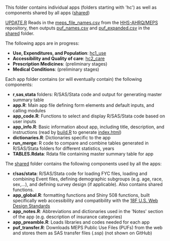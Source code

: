 This folder contains individual apps (folders starting with 'hc') as well as components shared by all apps ([shared](shared))

[UPDATE.R](UPDATE.R) Reads in the [meps_file_names.csv](https://github.com/HHS-AHRQ/MEPS/blob/master/Quick_Reference_Guides/meps_file_names.csv) from the [HHS-AHRQ/MEPS](https://github.com/HHS-AHRQ/MEPS) repository, then outputs [puf_names.csv](shared/puf_names.csv) and [puf_expanded.csv](shared/puf_expanded.csv) in the [shared](shared) folder.

The following apps are in progress:
* **Use, Expenditures, and Population**: [hc1_use](hc1_use)
* **Accessibility and Quality of care**: [hc2_care](hc2_care) 
* **Prescription Medicines**: (preliminary stages)
* **Medical Conditions**: (preliminary stages)

Each app folder contains (or will eventually contain) the following components:
* **r**,**sas**,**stata** folders: R/SAS/Stata code and output for generating master summary table
* **app.R**: Main app file defining form elements and default inputs, and calling modules
* **app_code.R**: Functions to select and display R/SAS/Stata code based on user inputs
* **app_info.R**: Basic information about app, including title, description, and instructions (read by [build.R](../build.R) to generate [index.html](../index.html))
* **dictionaries.R**: Dictionaries specific to the app
* **run_merge**: R code to compare and combine tables generated in R/SAS/Stata folders for different statistics, years
* **TABLES.Rdata**: Rdata file containing master summary table for app

The [shared](shared) folder contains the following components used by all the apps:
* **r/sas/stata**: R/SAS/Stata code for loading FYC files, loading and combining Event files, defining demographic subgroups (e.g. age, race, sex,...), and defining survey design (if applicable). Also contains shared functions.
* **app_global.R**: formatting functions and Shiny 508 functions, built specifically web accessibility and compatibility with the [18F U.S. Web Design Standards](https://standards.usa.gov/)
* **app_notes.R**: Abbreviations and dictionaries used in the 'Notes' section of the app (e.g. description of insurance categories)
* **app_preamble.R**: Loads libraries and codes needed for each app
* **puf_transfer.R**: Downloads MEPS Public Use Files (PUFs) from the web and stores them as SAS transfer files (.ssp) (not shown on GitHub)
